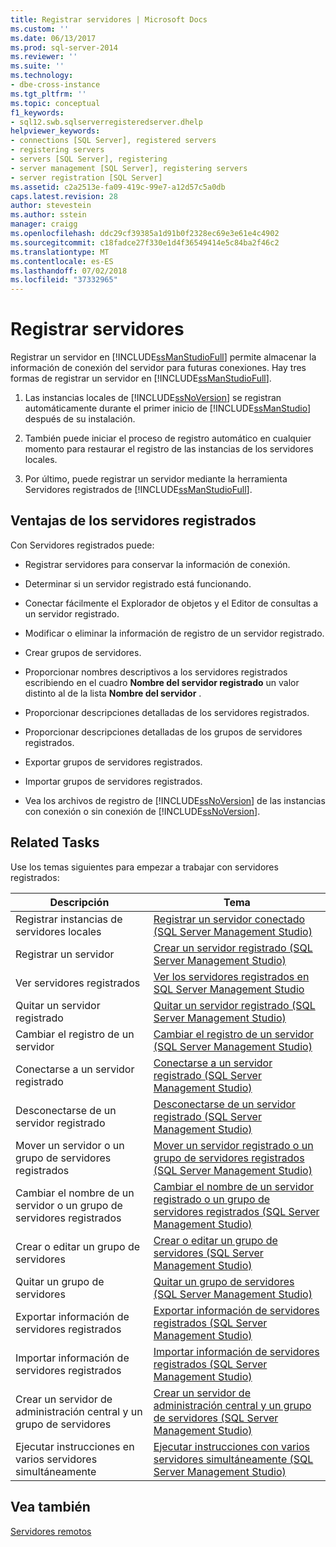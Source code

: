 ```yaml
---
title: Registrar servidores | Microsoft Docs
ms.custom: ''
ms.date: 06/13/2017
ms.prod: sql-server-2014
ms.reviewer: ''
ms.suite: ''
ms.technology:
- dbe-cross-instance
ms.tgt_pltfrm: ''
ms.topic: conceptual
f1_keywords:
- sql12.swb.sqlserverregisteredserver.dhelp
helpviewer_keywords:
- connections [SQL Server], registered servers
- registering servers
- servers [SQL Server], registering
- server management [SQL Server], registering servers
- server registration [SQL Server]
ms.assetid: c2a2513e-fa09-419c-99e7-a12d57c5a0db
caps.latest.revision: 28
author: stevestein
ms.author: sstein
manager: craigg
ms.openlocfilehash: ddc29cf39385a1d91b0f2328ec69e3e61e4c4902
ms.sourcegitcommit: c18fadce27f330e1d4f36549414e5c84ba2f46c2
ms.translationtype: MT
ms.contentlocale: es-ES
ms.lasthandoff: 07/02/2018
ms.locfileid: "37332965"
---
```

# <a name="register-servers"></a>Registrar servidores
  Registrar un servidor en [!INCLUDE[ssManStudioFull](../../includes/ssmanstudiofull-md.md)] permite almacenar la información de conexión del servidor para futuras conexiones. Hay tres formas de registrar un servidor en [!INCLUDE[ssManStudioFull](../../includes/ssmanstudiofull-md.md)].  
  
1.  Las instancias locales de [!INCLUDE[ssNoVersion](../../includes/ssnoversion-md.md)] se registran automáticamente durante el primer inicio de [!INCLUDE[ssManStudio](../../includes/ssmanstudio-md.md)] después de su instalación.  
  
2.  También puede iniciar el proceso de registro automático en cualquier momento para restaurar el registro de las instancias de los servidores locales.  
  
3.  Por último, puede registrar un servidor mediante la herramienta Servidores registrados de [!INCLUDE[ssManStudioFull](../../includes/ssmanstudiofull-md.md)].  
  
## <a name="benefits-of-registered-servers"></a>Ventajas de los servidores registrados  
 Con Servidores registrados puede:  
  
-   Registrar servidores para conservar la información de conexión.  
  
-   Determinar si un servidor registrado está funcionando.  
  
-   Conectar fácilmente el Explorador de objetos y el Editor de consultas a un servidor registrado.  
  
-   Modificar o eliminar la información de registro de un servidor registrado.  
  
-   Crear grupos de servidores.  
  
-   Proporcionar nombres descriptivos a los servidores registrados escribiendo en el cuadro **Nombre del servidor registrado** un valor distinto al de la lista **Nombre del servidor** .  
  
-   Proporcionar descripciones detalladas de los servidores registrados.  
  
-   Proporcionar descripciones detalladas de los grupos de servidores registrados.  
  
-   Exportar grupos de servidores registrados.  
  
-   Importar grupos de servidores registrados.  
  
-   Vea los archivos de registro de [!INCLUDE[ssNoVersion](../../includes/ssnoversion-md.md)] de las instancias con conexión o sin conexión de [!INCLUDE[ssNoVersion](../../includes/ssnoversion-md.md)].  
  
## <a name="related-tasks"></a>Related Tasks  
 Use los temas siguientes para empezar a trabajar con servidores registrados:  
  
|**Descripción**|**Tema**|  
|---------------------|---------------|  
|Registrar instancias de servidores locales|[Registrar un servidor conectado &#40;SQL Server Management Studio&#41;](register-a-connected-server-sql-server-management-studio.md)|  
|Registrar un servidor|[Crear un servidor registrado &#40;SQL Server Management Studio&#41;](create-a-new-registered-server-sql-server-management-studio.md)|  
|Ver servidores registrados|[Ver los servidores registrados en SQL Server Management Studio](view-registered-servers-in-sql-server-management-studio.md)|  
|Quitar un servidor registrado|[Quitar un servidor registrado &#40;SQL Server Management Studio&#41;](remove-a-registered-server-sql-server-management-studio.md)|  
|Cambiar el registro de un servidor|[Cambiar el registro de un servidor &#40;SQL Server Management Studio&#41;](change-a-server-s-registration-sql-server-management-studio.md)|  
|Conectarse a un servidor registrado|[Conectarse a un servidor registrado &#40;SQL Server Management Studio&#41;](connect-to-a-registered-server-sql-server-management-studio.md)|  
|Desconectarse de un servidor registrado|[Desconectarse de un servidor registrado &#40;SQL Server Management Studio&#41;](disconnect-from-a-registered-server-sql-server-management-studio.md)|  
|Mover un servidor o un grupo de servidores registrados|[Mover un servidor registrado o un grupo de servidores registrados &#40;SQL Server Management Studio&#41;](move-a-registered-server-or-registered-server-group.md)|  
|Cambiar el nombre de un servidor o un grupo de servidores registrados|[Cambiar el nombre de un servidor registrado o un grupo de servidores registrados &#40;SQL Server Management Studio&#41;](change-the-name-of-registered-server-or-registered-server-group.md)|  
|Crear o editar un grupo de servidores|[Crear o editar un grupo de servidores &#40;SQL Server Management Studio&#41;](create-or-edit-a-server-group-sql-server-management-studio.md)|  
|Quitar un grupo de servidores|[Quitar un grupo de servidores &#40;SQL Server Management Studio&#41;](remove-a-server-group-sql-server-management-studio.md)|  
|Exportar información de servidores registrados|[Exportar información de servidores registrados &#40;SQL Server Management Studio&#41;](export-registered-server-information-sql-server-management-studio.md)|  
|Importar información de servidores registrados|[Importar información de servidores registrados &#40;SQL Server Management Studio&#41;](import-registered-server-information-sql-server-management-studio.md)|  
|Crear un servidor de administración central y un grupo de servidores|[Crear un servidor de administración central y un grupo de servidores &#40;SQL Server Management Studio&#41;](create-a-central-management-server-and-server-group.md)|  
|Ejecutar instrucciones en varios servidores simultáneamente|[Ejecutar instrucciones con varios servidores simultáneamente &#40;SQL Server Management Studio&#41;](execute-statements-against-multiple-servers-simultaneously.md)|  
  
## <a name="see-also"></a>Vea también  
 [Servidores remotos](../../database-engine/configure-windows/remote-servers.md)  
  
  
